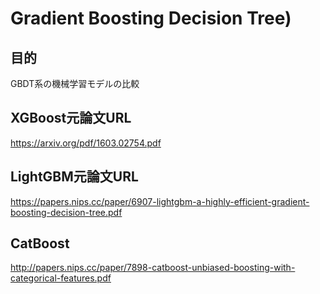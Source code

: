 # Gradient Boosting Decision Tree)

## 目的
GBDT系の機械学習モデルの比較

## XGBoost元論文URL
https://arxiv.org/pdf/1603.02754.pdf

## LightGBM元論文URL
https://papers.nips.cc/paper/6907-lightgbm-a-highly-efficient-gradient-boosting-decision-tree.pdf

## CatBoost
http://papers.nips.cc/paper/7898-catboost-unbiased-boosting-with-categorical-features.pdf
